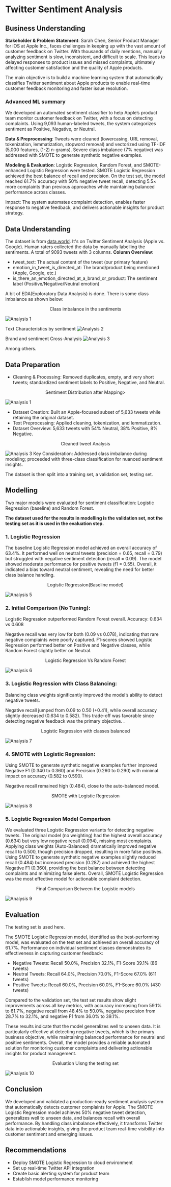 # Twitter Sentiment Analysis
## Business Understanding
**Stakeholder & Problem Statement**: Sarah Chen, Senior Product Manager for iOS at Apple Inc., faces challenges in keeping up with the vast amount of customer feedback on Twitter. With thousands of daily mentions, manually analyzing sentiment is slow, inconsistent, and difficult to scale. This leads to delayed responses to product issues and missed complaints, ultimately affecting customer satisfaction and the quality of Apple products.

The main objective is to build a machine learning system that automatically classifies Twitter sentiment about Apple products to enable real-time customer feedback monitoring and faster issue resolution.
### Advanced ML summary
We developed an automated sentiment classifier to help Apple’s product team monitor customer feedback on Twitter, with a focus on detecting complaints. Using 9,093 human-labeled tweets, the system categorizes sentiment as Positive, Negative, or Neutral.

**Data & Preprocessing**: Tweets were cleaned (lowercasing, URL removal, tokenization, lemmatization, stopword removal) and vectorized using TF-IDF (5,000 features, (1-2) n-grams). Severe class imbalance (7% negative) was addressed with SMOTE to generate synthetic negative examples.

**Modeling & Evaluation**: Logistic Regression, Random Forest, and SMOTE-enhanced Logistic Regression were tested. SMOTE Logistic Regression achieved the best balance of recall and precision. On the test set, the model reached 61.7% accuracy with 50% negative tweet recall, detecting 5.5× more complaints than previous approaches while maintaining balanced performance across classes.

Impact: The system automates complaint detection, enables faster response to negative feedback, and delivers actionable insights for product strategy.
## Data Understanding
The dataset is from [data.world](https://data.world/crowdflower/brands-and-product-emotions). It's on Twitter Sentiment Analysis (Apple vs. Google). Human raters collected the data by manually labelling the sentiments. A total of 9093 tweets with 3 columns.
**Column Overview**:
- tweet_text: The actual content of the tweet (our primary feature)
- emotion_in_tweet_is_directed_at: The brand/product being mentioned (Apple, Google, etc.)
- is_there_an_emotion_directed_at_a_brand_or_product: The sentiment label (Positive/Negative/Neutral emotion)

A bit of EDA(Exploratory Data Analysis) is done. 
There is some class imbalance as shown below:

<p align ='center'>Class imbalance in the sentiments</p>

![Analysis 1](https://github.com/dennischesire/GROUP11-PROJECT/blob/ivy/images/Screenshot%20(117).png)

Text Characteristics by sentiment
![Analysis 2](https://github.com/dennischesire/GROUP11-PROJECT/blob/ivy/images/Screenshot%20(110).png)

Brand and sentiment Cross-Analysis
![Analysis 3](https://github.com/dennischesire/GROUP11-PROJECT/blob/ivy/images/Screenshot%20(111).png)

Among others.
## Data Preparation
- Cleaning & Processing: Removed duplicates, empty, and very short tweets; standardized sentiment labels to Positive, Negative, and Neutral.

<p align = 'center'>Sentiment Distribution after Mapping></p>

  ![Analysis 1](https://github.com/dennischesire/GROUP11-PROJECT/blob/ivy/images/Screenshot%20(112).png)
- Dataset Creation: Built an Apple-focused subset of 5,633 tweets while retaining the original dataset.
- Text Preprocessing: Applied cleaning, tokenization, and lemmatization.
- Dataset Overview: 5,633 tweets with 54% Neutral, 38% Positive, 8% Negative.

<p align = 'center'> Cleaned tweet Analysis</p>

![Analysis 3](https://github.com/dennischesire/GROUP11-PROJECT/blob/ivy/images/Screenshot%20(120).png)
Key Consideration: Addressed class imbalance during modeling; proceeded with three-class classification for nuanced sentiment insights.

The dataset is then split into a training set, a validation set, testing set.
## Modelling
Two major models were evaluated for sentiment classification: Logistic Regression (baseline) and Random Forest.

**The dataset used for the results in modelling is the validation set, not the testing set as it is used in the evaluation step.**

### 1. Logistic Regression
The baseline Logistic Regression model achieved an overall accuracy of 63.4%. It performed well on neutral tweets (precision = 0.65, recall = 0.79) but struggled with negative sentiment detection (recall = 0.09). The model showed moderate performance for positive tweets (f1 = 0.55). Overall, it indicated a bias toward neutral sentiment, revealing the need for better class balance handling.

<p align = 'center'> Logistic Regression(Baseline model)</p>

![Analysis 5](https://github.com/dennischesire/GROUP11-PROJECT/blob/ivy/images/Screenshot%20(113).png)

### 2. Initial Comparison (No Tuning):
Logistic Regression outperformed Random Forest overall.
Accuracy: 0.634 vs 0.608

Negative recall was very low for both (0.09 vs 0.078), indicating that rare negative complaints were poorly captured.
F1-scores showed Logistic Regression performed better on Positive and Negative classes, while Random Forest slightly better on Neutral.

<p align = 'center'> Logistic Regression Vs Random Forest</p>

![Analysis 6](https://github.com/dennischesire/GROUP11-PROJECT/blob/ivy/images/Screenshot%20(114).png)

### 3. Logistic Regression with Class Balancing:
Balancing class weights significantly improved the model’s ability to detect negative tweets.

Negative recall jumped from 0.09 to 0.50 (+0.41), while overall accuracy slightly decreased (0.634 to 0.582).
This trade-off was favorable since detecting negative feedback was the primary objective. 
.
<p align = 'center'> Logistic Regression with classes balanced</p>

![Analysis 7](https://github.com/dennischesire/GROUP11-PROJECT/blob/ivy/images/Screenshot%20(115).png)

### 4. SMOTE with Logistic Regression:
Using SMOTE to generate synthetic negative examples further improved Negative F1 (0.340 to 0.360) and Precision (0.260 to 0.290) with minimal impact on accuracy (0.582 to 0.590).

Negative recall remained high (0.484), close to the auto-balanced model.

<p align = 'center'>SMOTE with Logistic Regression</p>

![Analysis 8](https://github.com/dennischesire/GROUP11-PROJECT/blob/ivy/images/Screenshot%20(118).png)

### 5. Logistic Regression Model Comparison
We evaluated three Logistic Regression variants for detecting negative tweets. The original model (no weighting) had the highest overall accuracy (0.634) but very low negative recall (0.094), missing most complaints. Applying class weights (Auto-Balanced) dramatically improved negative recall to 0.500, though precision dropped, resulting in more false positives. Using SMOTE to generate synthetic negative examples slightly reduced recall (0.484) but increased precision (0.287) and achieved the highest Negative F1 (0.360), providing the best balance between detecting complaints and minimizing false alerts. Overall, SMOTE Logistic Regression was the most effective model for actionable complaint detection.

<p align = 'center'>Final Comparison Between the Logistic models</p>

![Analysis 9](https://github.com/dennischesire/GROUP11-PROJECT/blob/ivy/images/Screenshot%20(119).png)

## Evaluation
The testing set is used here. 

The SMOTE Logistic Regression model, identified as the best-performing model, was evaluated on the test set and achieved an overall accuracy of 61.7%. Performance on individual sentiment classes demonstrates its effectiveness in capturing customer feedback:
- Negative Tweets: Recall 50.0%, Precision 32.1%, F1-Score 39.1% (86 tweets)
- Neutral Tweets: Recall 64.0%, Precision 70.0%, F1-Score 67.0% (611 tweets)
- Positive Tweets: Recall 60.0%, Precision 60.0%, F1-Score 60.0% (430 tweets)

Compared to the validation set, the test set results show slight improvements across all key metrics, with accuracy increasing from 59.1% to 61.7%, negative recall from 48.4% to 50.0%, negative precision from 28.7% to 32.1%, and negative F1 from 36.0% to 39.1%.

These results indicate that the model generalizes well to unseen data. It is particularly effective at detecting negative tweets, which is the primary business objective, while maintaining balanced performance for neutral and positive sentiments. Overall, the model provides a reliable automated solution for monitoring customer complaints and delivering actionable insights for product management.

<p align = 'center'>Evaluation Uisng the testing set</p>

![Analysis 10](https://github.com/dennischesire/GROUP11-PROJECT/blob/ivy/images/Screenshot%20(116).png)

## Conclusion
We developed and validated a production-ready sentiment analysis system that automatically detects customer complaints for Apple. The SMOTE Logistic Regression model achieves 50% negative tweet detection, generalizes well to unseen data, and balances recall with overall performance. By handling class imbalance effectively, it transforms Twitter data into actionable insights, giving the product team real-time visibility into customer sentiment and emerging issues.

## Recommendations
- Deploy SMOTE Logistic Regression to cloud environment
- Set up real-time Twitter API integration
- Create basic alerting system for product team
- Establish model performance monitoring
